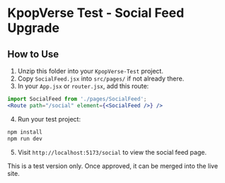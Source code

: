 # KpopVerse Test - Social Feed Upgrade

## How to Use

1. Unzip this folder into your `KpopVerse-Test` project.
2. Copy `SocialFeed.jsx` into `src/pages/` if not already there.
3. In your `App.jsx` or `router.jsx`, add this route:

```jsx
import SocialFeed from './pages/SocialFeed';
<Route path="/social" element={<SocialFeed />} />
```

4. Run your test project:

```bash
npm install
npm run dev
```

5. Visit `http://localhost:5173/social` to view the social feed page.

This is a test version only. Once approved, it can be merged into the live site.
